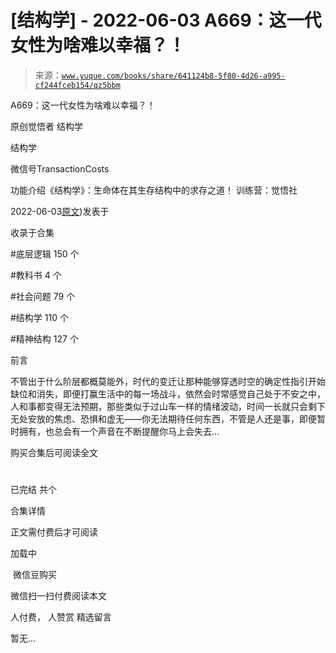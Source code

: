 # [结构学] - 2022-06-03 A669：这一代女性为啥难以幸福？！

> 来源：[`www.yuque.com/books/share/641124b8-5f80-4d26-a995-cf244fceb154/qz5bbm`](https://www.yuque.com/books/share/641124b8-5f80-4d26-a995-cf244fceb154/qz5bbm)



A669：这一代女性为啥难以幸福？！ 

原创觉悟者 结构学 

结构学 

微信号TransactionCosts 

功能介绍《结构学》：生命体在其生存结构中的求存之道！ 训练营：觉悟社 

2022-06-03[原文](https://mp.weixin.qq.com/s?__biz=MzIzMDYwOTM0Mg==&mid=2247487272&idx=1&sn=19eaf2646ba6345de23e1f744bfcd620&chksm=e8b197f9dfc61eefde9a21b7a844d83b75cc669759e833ab0e278deaeb0b38e04543607d127d#rd))发表于 

收录于合集 

#底层逻辑 150 个 

#教科书 4 个 

#社会问题 79 个 

#结构学 110 个 

#精神结构 127 个 

前言 

不管出于什么阶层都概莫能外，时代的变迁让那种能够穿透时空的确定性指引开始缺位和消失，即便打赢生活中的每一场战斗，依然会时常感觉自己处于不安之中，人和事都变得无法预期，那些类似于过山车一样的情绪波动，时间一长就只会剩下无处安放的焦虑、恐惧和虚无——你无法期待任何东西，不管是人还是事，即便暂时拥有，也总会有一个声音在不断提醒你马上会失去… 

购买合集后可阅读全文 

# 

已完结 共个 

合集详情 

正文需付费后才可阅读 

加载中 

 微信豆购买 

微信扫一扫付费阅读本文 

人付费， 人赞赏 <ne-h3 id="pjKVL" data-lake-id="pjKVL"><ne-heading-ext><ne-heading-anchor></ne-heading-anchor><ne-heading-fold></ne-heading-fold></ne-heading-ext><ne-heading-content>精选留言</ne-heading-content></ne-h3> 

暂无...